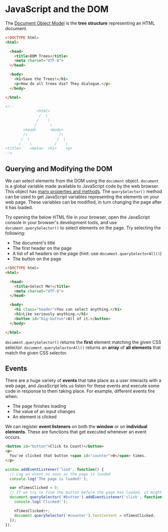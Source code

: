 # JavaScript and the DOM

The [Document Object Model](https://en.wikipedia.org/wiki/Document_Object_Model) is the __tree structure__ representing an HTML document.

```html
<!DOCTYPE html>
<html>

  <head>
    <title>DOM Trees</title>
    <meta charset="UTF-8">
  </head>

  <body>
    <h1>Save the Trees!</h1>
    <p>How do all trees die? They dialogue.</p>
  </body>

</html>

<!--
              <html>
               /  \
              /    \
             /      \
        <head>      <body>
        /\              /\
       /  \            /  \
      /    \          /    \
<title>    <meta>  <h1>    <p>
-->
```

## Querying and Modifying the DOM

We can select elements from the DOM using the `document` object. `document` is a global variable made available to JavaScript code by the web browser. This object has [many properties and methods](https://developer.mozilla.org/en-US/docs/Web/API/Document). The `querySelector()` method can be used to get JavaScript variables representing the elements on your web page. These variables can be modified, in turn changing the page after it has loaded.

Try opening the below HTML file in your browser, open the JavaScript console in your browser's development tools, and use `document.querySelector()` to select elements on the page. Try selecting the following:

* The document's title
* The first header on the page
* A list of all headers on the page (hint: use `document.querySelectorAll()`)
* The button on the page

```html
<!DOCTYPE html>
<html>

  <head>
    <title>Select Me!</title>
    <meta charset="UTF-8">
  </head>

  <body>
    <h1 class="header">You can select anything.</h1>
    <h1>Like seriously anything.</h1>
    <button id="big-button">All of it.</button>
  </body>

</html>
```

`document.querySelector()` returns the __first__ element matching the given CSS selector. `document.querySelectorAll()` returns an __array__ of __all elements__ that match the given CSS selector.

## Events

There are a huge variety of __events__ that take place as a user interacts with a web page, and JavaScript lets us listen for these events and execute some code in response to them taking place. For example, different events fire when:

* The page finishes loading
* The value of an input changes
* An element is clicked

We can register __event listeners__ on both the __window__ or on __individual elements__. These are functions that get executed whenever an event occurs.

```html
<button id="button">Click to Count!</button>
<p>
  You've clicked that button <span id="counter">0</span> times.
</p>
```

```js
window.addEventListener('load', function() {
  // Log an event as soon as the page is loaded
  console.log('The page is loaded!');

  var nTimesClicked = 0;
  // If we try to find the button before the page has loaded, it might not be on the page yet
  document.querySelector('#button').addEventListener('click', function() {
    console.log('Clicked!');

    nTimesClicked++;
    document.querySelector('#counter').textContent = nTimesClicked;
  });
});
```
